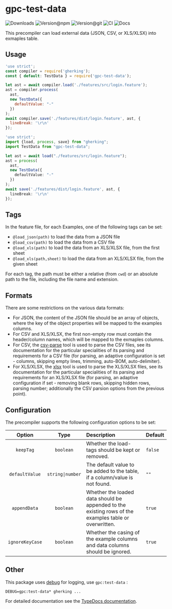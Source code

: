 # gpc-test-data

![Downloads](https://img.shields.io/npm/dw/gpc-test-data?style=flat-square) ![Version@npm](https://img.shields.io/npm/v/gpc-test-data?label=version%40npm&style=flat-square) ![Version@git](https://img.shields.io/github/package-json/v/gherking/gpc-test-data/master?label=version%40git&style=flat-square) ![CI](https://img.shields.io/github/workflow/status/gherking/gpc-test-data/CI/master?label=ci&style=flat-square) ![Docs](https://img.shields.io/github/workflow/status/gherking/gpc-test-data/Docs/master?label=docs&style=flat-square)

This precompiler can load external data (JSON, CSV, or XLS/XLSX) into exmaples table.

## Usage

```javascript
'use strict';
const compiler = require('gherking');
const { default: TestData } = require('gpc-test-data');

let ast = await compiler.load('./features/src/login.feature');
ast = compiler.process(
  ast,
  new TestData({
    defaultValue: "-"
  })
);
await compiler.save('./features/dist/login.feature', ast, {
  lineBreak: '\r\n'
});
```

```typescript
'use strict';
import {load, process, save} from "gherking";
import TestData from "gpc-test-data";

let ast = await load("./features/src/login.feature");
ast = process(
  ast,
  new TestData({
    defaultValue: "-"
  })
);
await save('./features/dist/login.feature', ast, {
  lineBreak: '\r\n'
});
```

## Tags

In the feature file, for each Examples, one of the following tags can be set:

* `@load_json(path)` to load the data from a JSON file
* `@load_csv(path)` to load the data from a CSV file
* `@load_xls(path)` to load the data from an XLS/XLSX file, from the first sheet
* `@load_xls(path,sheet)` to load the data from an XLS/XLSX file, from the given sheet

For each tag, the path must be either a relative (from `cwd`) or an absolute path to the file, including the file name and extension.

## Formats

There are some restrictions on the various data formats:

* For JSON, the content of the JSON file should be an array of objects, where the key of the object properties will be mapped to the examples columns.
* For CSV and XLS/XLSX, the first non-empty row must contain the header/column names, which will be mapped to the exmaples columns.
* For CSV, the [csv-parse](https://www.npmjs.com/package/csv-parse) tool is used to parse the CSV files, see its documentation for the particular specialities of its parsing and requirements for a CSV file (for parsing, an adaptive configuration is set - columns, skipping empty lines, trimming, auto-BOM, auto-delimiter).
* For XLS/XLSX, the [xlsx](https://www.npmjs.com/package/xlsx) tool is used to parse the XLS/XLSX files, see its documentation for the particular specialities of its parsing and requirements for an XLS/XLSX file (for parsing, an adaptive configuration if set - removing blank rows, skipping hidden rows, parsing number; additionally the CSV parsion options from the previous point).

## Configuration

The precompiler supports the following configuration options to be set:

|     Option      |       Type       | Description                                                                                           | Default |
| :-------------: | :--------------: | :---------------------------------------------------------------------------------------------------- | :------ |
|    `keepTag`    |    `boolean`     | Whether the load-tags should be kept or removed.                                                      | `false` |
| `defaultValue`  | `string\|number` | The default value to be added to the table, if a column/value is not found.                           | `""`    |
|  `appendData`   |    `boolean`     | Whether the loaded data should be appended to the existing rows of the examples table or overwritten. | `true`  |
| `ignoreKeyCase` |    `boolean`     | Whether the casing of the example columns and data columns should be ignored.                         | `true`  |

## Other

This package uses [debug](https://www.npmjs.com/package/debug) for logging, use `gpc:test-data` :

```shell
DEBUG=gpc:test-data* gherking ...
```

For detailed documentation see the [TypeDocs documentation](https://gherking.github.io/gpc-test-data/).